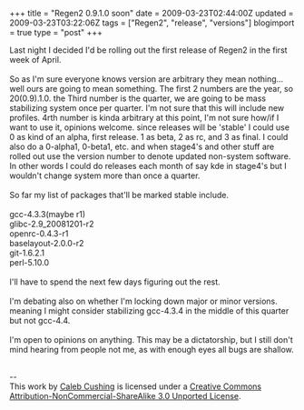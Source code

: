 +++
title = "Regen2 0.9.1.0 soon"
date = 2009-03-23T02:44:00Z
updated = 2009-03-23T03:22:06Z
tags = ["Regen2", "release", "versions"]
blogimport = true 
type = "post"
+++

Last night I decided I'd be rolling out the first release of Regen2 in the first week of April.<br /><br />So as I'm sure everyone knows version are arbitrary they mean nothing... well ours are going to mean something. The first 2 numbers are the year, so 20(0.9).1.0. the Third number is the quarter, we are going to be mass stabilizing system once per quarter. I'm not sure that this will include new profiles. 4rth number is kinda arbitrary at this point, I'm not sure how/if I want to use it, opinions welcome. since releases will be 'stable' I could use 0 as kind of an alpha, first release. 1 as beta, 2 as rc, and 3 as final. I could also do a 0-alpha1, 0-beta1, etc. and when stage4's and other stuff are rolled out use the version number to denote updated non-system software. In other words I could do releases each month of say kde in stage4's but I wouldn't change system more than once a quarter.<br /><br />So far my list of packages that'll be marked stable include.<br /><br />gcc-4.3.3(maybe r1)<br />glibc-2.9_20081201-r2<br />openrc-0.4.3-r1<br />baselayout-2.0.0-r2<br />git-1.6.2.1<br />perl-5.10.0<br /><br />I'll have to spend the next few days figuring out the rest.<br /><br />I'm debating also on whether I'm locking down major or minor versions. meaning I might consider stabilizing gcc-4.3.4 in the middle of this quarter but not gcc-4.4.<br /><br />I'm open to opinions on anything. This may be a dictatorship, but I still don't mind hearing from people not me, as with enough eyes all bugs are shallow.<div class="blogger-post-footer"><br />--<br />
This <span xmlns:dc="http://purl.org/dc/elements/1.1/" href="http://purl.org/dc/dcmitype/Text" rel="dc:type">work</span> by <a xmlns:cc="http://creativecommons.org/ns#" href="http://www.xenoterracide.com" property="cc:attributionName" rel="cc:attributionURL">Caleb Cushing</a> is licensed under a <a rel="license" href="http://creativecommons.org/licenses/by-nc-sa/3.0/">Creative Commons Attribution-NonCommercial-ShareAlike 3.0 Unported License</a>.</div>
